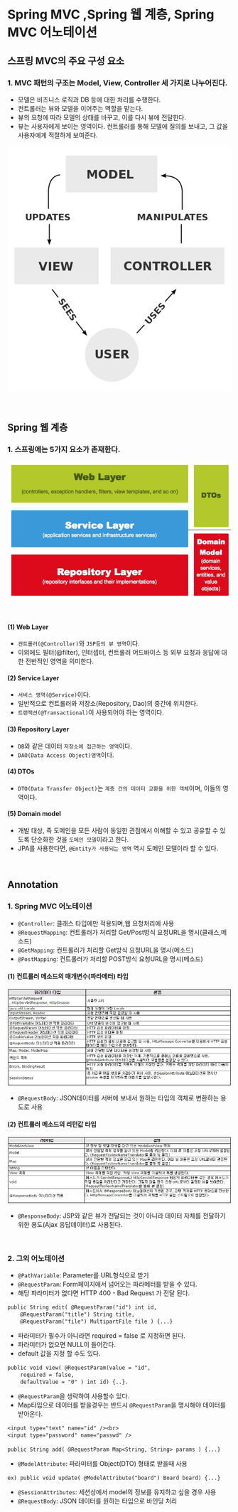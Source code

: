 # Spring MVC ,Spring 웹 계층, Spring MVC 어노테이션

## 스프링 MVC의 주요 구성 요소

### 1. MVC 패턴의 구조는 Model, View, Controller 세 가지로 나누어진다.

- 모델은 비즈니스 로직과 DB 등에 대한 처리를 수행한다.
- 컨트롤러는 뷰와 모델을 이어주는 역할을 맡는다.
- 뷰의 요청에 따라 모델의 상태를 바꾸고, 이를 다시 뷰에 전달한다.
- 뷰는 사용자에게 보이는 영역이다. 컨트롤러를 통해 모델에 질의를 보내고, 그 값을 사용자에게 적절하게 보여준다.

![](images/springBoot22-01.jpg)

<br />

## Spring 웹 계층

### 1. 스프링에는 5가지 요소가 존재한다.

![](images/springBoot22-02.jpg)

<br />

#### (1) Web Layer

- `컨트롤러(@Controller)`와 `JSP등의 뷰 영역`이다.
- 이외에도 필터(@filter), 인터셉터, 컨트롤러 어드바이스 등 외부 요청과 응답에 대한 전반적인 영역을 의미한다.

#### (2) Service Layer

- `서비스 영역(@Service)`이다.
- 일반적으로 컨트롤러와 저장소(Repository, Dao)의 중간에 위치한다.
- `트랜잭션(@Transactional)`이 사용되어야 하는 영역이다.

#### (3) Repository Layer

- `DB`와 같은 데이터 `저장소에 접근하는 영역`이다.
- `DAO(Data Access Object)영역`이다.

#### (4) DTOs

- `DTO(Data Transfer Object)`는 `계층 간의 데이터 교환을 위한 객체`이며, 이들의 영역이다.

#### (5) Domain model

- 개발 대상, 즉 도메인을 모든 사람이 동일한 관점에서 이해할 수 있고 공유할 수 있도록 단순화한 것을 `도메인 모델`이라고 한다.
- JPA를 사용한다면, `@Entity가 사용되는 영역` 역시 도메인 모델이라 할 수 있다.

<br />

## Annotation

### 1. Spring MVC 어노테이션

- `@Controller`: 클래스 타입에만 적용되며,웹 요청처리에 사용
- `@RequestMapping`: 컨트롤러가 처리할 Get/Post방식 요청URL을 명시(클래스,메소드)
- `@GetMapping`: 컨트롤러가 처리할 Get방식 요청URL을 명시(메소드)
- `@PostMapping`: 컨트롤러가 처리할 POST방식 요청URL을 명시(메소드)

#### (1) 컨트롤러 메소드의 매개변수(파라메터) 타입

![](images/springBoot22-03.jpg)

- `@RequestBody`: JSON데이터를 서버에 보내서 원하는 타입의 객체로 변환하는 용도로 사용

#### (2) 컨트롤러 메소드의 리턴값 타입

![](images/springBoot22-04.jpg)

- `@ResponseBody`: JSP와 같은 뷰가 전달되는 것이 아니라 데이터 자체를 전달하기 위한 용도(Ajax 응답데이터)로 사용된다.

<br />

### 2. 그외 어노테이션

- `@PathVariable`: Parameter를 URL형식으로 받기
- `@RequestParam`: Form페이지에서 넘어오는 파라메터를 받을 수 있다.
- 해당 파라미터가 없다면 HTTP 400 - Bad Request 가 전달 된다.

```
public String edit( @RequestParam("id") int id,
    @RequestParam("title") String title,
    @RequestParam("file") MultipartFile file ) {...}
```

- 파라미터가 필수가 아니라면 required = false 로 지정하면 된다.
- 파라미터가 없으면 NULL이 들어간다.
- default 값을 지정 할 수도 있다.

```
public void view( @RequestParam(value = "id",
    required = false,
    defaultValue = "0" ) int id) {..}.
```

- `@RequestParam`을 생략하여 사용할수 있다.
- Map타입으로 데이터를 받을경우는 반드시 `@RequestParam`을 명시해야 데이터를 받아온다.

```
<input type="text" name="id" /><br>
<input type="password" name="passwd" />

public String add( @RequestParam Map<String, String> params ) {...}
```

- `@ModelAttribute`: 파라미터를 Object(DTO) 형태로 받을때 사용

```
ex) public void update( @ModelAttribute("board") Board board) {...}
```

- `@SessionAttributes`: 세션상에서 model의 정보를 유지하고 싶을 경우 사용
- `@RequestBody`: JSON 데이터를 원하는 타입으로 바인딩 처리
